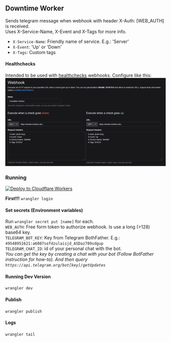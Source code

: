 ## Downtime Worker

Sends telegram message when webhook with header X-Auth: [WEB_AUTH] is received.  
Uses X-Service-Name, X-Event and X-Tags for more info.  
- `X-Service-Name`: Friendly name of service. E.g.: 'Server'  
- `X-Event`: 'Up' or 'Down'  
- `X-Tags`: Custom tags  

#### Healthchecks
Intended to be used with [healthchecks](https://github.com/healthchecks/healthchecks) webhooks. Configure like this:
![webhook config](misc/healthchecks-webhook.png)

### Running
[![Deploy to Cloudflare Workers](https://deploy.workers.cloudflare.com/button)](https://deploy.workers.cloudflare.com/?url=https://github.com/LsHallo/downtime-worker)

**First!!!** `wrangler login`

#### Set secrets (Environment variables)
Run `wrangler secret put [name]` for each.  
`WEB_AUTH`: Free form token to authorize webhook. Is use a long (>128) base64 key.  
`TELEGRAM_BOT_KEY`: Key from Telegram BothFather. E.g.: `49548951621:a6087sofdzulaisjd_ASDaz789sdgup`  
`TELEGRAM_CHAT_ID`: id of your personal chat with the bot.  
_You can get the key by creating a chat with your bot (Follow BotFather instruction for how-to).
And then query `https://api.telegram.org/bot[key]/getUpdates`_

#### Running Dev Version
`wrangler dev`

#### Publish
`wrangler publish`

#### Logs
`wrangler tail`